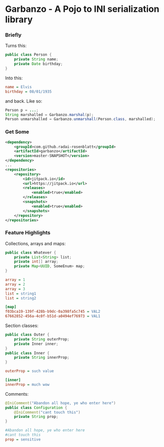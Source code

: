 # Garbanzo - A Pojo to INI serialization library 
### Briefly
Turns this:
```java
public class Person {
    private String name;
    private Date birthday;
}
```
Into this:
```ini
name = Elvis
birthday = 08/01/1935
```
and back. Like so:
```java
Person p = ...;
String marshalled = Garbanzo.marshal(p);
Person unmarshalled = Garbanzo.unmarshall(Person.class, marshalled); 
```
### Get Some
```xml
<dependency>
    <groupId>com.github.radai-rosenblatt</groupId>
    <artifactId>garbanzo</artifactId>
    <version>master-SNAPSHOT</version>
</dependency>
...
<repositories>
    <repository>
        <id>jitpack.io</id>
        <url>https://jitpack.io</url>
        <releases>
            <enabled>true</enabled>
        </releases>
        <snapshots>
            <enabled>true</enabled>
        </snapshots>
    </repository>
</repositories>
```
### Feature Highlights
Collections, arrays and maps:
```java
public class Whatever {
    private List<String> list;
    private int[] array;
    private Map<UUID, SomeEnum> map;
}
```
```ini
array = 1
array = 2
array = 3
list = string1
list = string2

[map]
f03bca19-139f-428b-b9dc-0a398fa5c745 = VAL2
67662852-456a-4c0f-b51d-a0494ef76973 = VAL1
```
Section classes:
```java
public class Outer {
    private String outerProp;
    private Inner inner;
}
public class Inner {
    private String innerProp;
}
```
```ini
outerProp = such value

[inner]
innerProp = much wow
```
Comments:
```java
@IniComment("Abandon all hope, ye who enter here")
public class Configuration {
    @IniComment("cant touch this")
    private String prop;
}
```
```ini
#Abandon all hope, ye who enter here
#cant touch this
prop = sensitive
```

